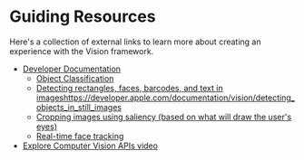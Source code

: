 # Guiding Resources
Here's a collection of external links to learn more about creating an experience with the Vision framework.

- [Developer Documentation](https://developer.apple.com/documentation/vision/)
  - [Object Classification](https://developer.apple.com/documentation/vision/classifying_images_for_categorization_and_search)
  - [Detecting rectangles, faces, barcodes, and text in images](https://developer.apple.com/documentation/vision/detecting_objects_in_still_images)https://developer.apple.com/documentation/vision/detecting_objects_in_still_images
  - [Cropping images using saliency (based on what will draw the user's eyes)](https://developer.apple.com/documentation/vision/cropping_images_using_saliency)
  - [Real-time face tracking](https://developer.apple.com/documentation/vision/tracking_the_user_s_face_in_real_time)
- [Explore Computer Vision APIs video](https://developer.apple.com/wwdc20/10673)
  
